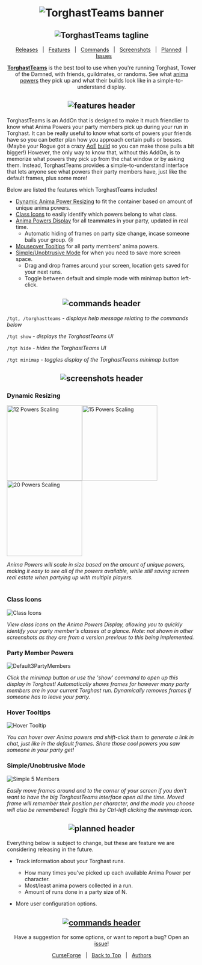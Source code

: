<h1 id="topBanner"align="center">
  <img src="Images/TorghastTeamsBanner.png" alt="TorghastTeams banner" />
</h1>
<h2 align="center">
  <img src="Images/PartyAnimaPowersDisplay.png" alt="TorghastTeams tagline">
</h2>

<div align="center">

[Releases][release]&nbsp;&nbsp;&nbsp;|&nbsp;&nbsp;&nbsp;[Features](#features)&nbsp;&nbsp;&nbsp;|&nbsp;&nbsp;&nbsp;[Commands](#commands)&nbsp;&nbsp;&nbsp;|&nbsp;&nbsp;&nbsp;[Screenshots](#screenshots)&nbsp;&nbsp;&nbsp;|&nbsp;&nbsp;&nbsp;[Planned](#planned)&nbsp;&nbsp;&nbsp;|&nbsp;&nbsp;&nbsp;[Issues][issues]

**[TorghastTeams](https://www.curseforge.com/wow/addons/torghastteams)** is the best tool to use when you're running Torghast, Tower of the Damned, with friends, guildmates, or randoms. See what [anima powers](https://www.wowhead.com/guides/torghast-anima-power-upgrades) they pick up and what their builds look like in a simple-to-understand display.

</div>

<h2 id="features" align="center">  
  <img src="Images/Features.png" alt="features header">
</h2>

TorghastTeams is an AddOn that is designed to make it much friendlier to know what Anima Powers your party members pick up during your run in Torghast. It can be really useful to know what sorts of powers your friends have so you can better plan how you approach certain pulls or bosses. (Maybe your Rogue got a crazy [AoE](https://www.wowdb.com/spells/343245-backup-poison-injectors) [build](https://www.wowdb.com/spells/343237-boiling-poison-sores) so you can make those pulls a bit bigger!) However, the only way to know that, without this AddOn, is to memorize what powers they pick up from the chat window or by asking them. Instead, TorghastTeams provides a simple-to-understand interface that lets anyone see what powers their party members have, just like the default frames, plus some more! 

Below are listed the features which TorghastTeams includes!

- [Dynamic Anima Power Resizing](#dynamicresizing) to fit the container based on amount of unique anima powers.
- [Class Icons](#classicons) to easily identify which powers belong to what class.
- [Anima Powers Display](#partymemberspowers) for all teammates in your party, updated in real time.
  - Automatic hiding of frames on party size change, incase someone bails your group. 😢
- [Mouseover Tooltips](#hovertooltips) for all party members' anima powers.
- [Simple/Unobtrusive Mode](#simplemode) for when you need to save more screen space.
  - Drag and drop frames around your screen, location gets saved for your next runs.
  - Toggle between default and simple mode with minimap button left-click.

<h2 id="commands" align="center">  
  <img src="Images/Commands.png" alt="commands header">
</h2>

`/tgt, /torghastteams` - *displays help message relating to the commands below*

`/tgt show` - *displays the TorghastTeams UI*

`/tgt hide` - *hides the TorghastTeams UI*

`/tgt minimap` - *toggles display of the TorghastTeams minimap button*

<h2 id="screenshots" align="center">  
  <img src="Images/Screenshots.png" alt="screenshots header">
</h2>

<p align="center" id="dynamicresizing">
  <h3>Dynamic Resizing</h3>

  <img src="Images/Screenshots/12.png" alt="12 Powers Scaling" width=200/><img src="Images/Screenshots/15.png" alt="15 Powers Scaling" width=200/><img src="Images/Screenshots/20.png" alt="20 Powers Scaling" width=200/>

  *Anima Powers will scale in size based on the amount of unique powers, making it easy to see all of the powers available, while still saving screen real estate when partying up with multiple players.*<br><br>
</p>


<p align="center" id="classicons">
  <h3>Class Icons</h3>

  <img src="Images/Screenshots/ClassIcons.png" alt="Class Icons">

  *View class icons on the Anima Powers Display, allowing you to quickly identify your party member's classes at a glance. Note: not shown in other screenshots as they are from a version previous to this being implemented.*
</p>

<p align="center" id="partymemberpowers">
  <h3>Party Member Powers</h3>

  <img src="Images/Screenshots/Default3PartyMembers.png" alt="Default3PartyMembers">

  *Click the minimap button or use the 'show' command to open up this display in Torghast! Automatically shows frames for however many party members are in your current Torghast run. Dynamically removes frames if someone has to leave your party.*
</p>

<p align="center" id="hovertooltips">
  <h3>Hover Tooltips</h3>

  <img src="Images/Screenshots/HoverTooltip.png" alt="Hover Tooltip">

  *You can hover over Anima powers and shift-click them to generate a link in chat, just like in the default frames. Share those cool powers you saw someone in your party get!*
</p>

<p align="center" id="simplemode">
  <h3>Simple/Unobtrusive Mode</h3>

  <img src="Images/Screenshots/Simple5Members.png" alt="Simple 5 Members">

  *Easily move frames around and to the corner of your screen if you don't want to have the big TorghastTeams interface open all the time. Moved frame will remember their position per character, and the mode you choose will also be remembered! Toggle this by Ctrl-left clicking the minimap icon.*
</p>

<h2 align="center" id="planned">  
  <img src="Images/Planned.png" alt="planned header">
</h2>
Everything below is subject to change, but these are feature we are considering releasing in the future.

- Track information about your Torghast runs.
  - How many times you've picked up each available Anima Power per character.
  - Most/least anima powers collected in a run.
  - Amount of runs done in a party size of N.

- More user configuration options.

<h2 id="feedback" align="center">
  <a href="https://github.com/maxheyn/TorghastTeams/issues">
  <img src="Images/SubmitFeedback.png" alt="commands header">
  </a>
</h2>

<div align="center">

Have a suggestion for some options, or want to report a bug? Open an [issue][issues]!

[CurseForge](https://www.curseforge.com/wow/addons/torghastteams)&nbsp;&nbsp;&nbsp;|&nbsp;&nbsp;&nbsp;[Back to Top](#topBanner)&nbsp;&nbsp;&nbsp;|&nbsp;&nbsp;&nbsp;[Authors](https://github.com/maxheyn/TorghastTeams/graphs/contributors)

</div>

[release]:https://github.com/maxheyn/TorghastTeams/releases/latest "Latest Release (external link)"
[issues]:https://github.com/maxheyn/TorghastTeams/issues "Issues (external link)"
